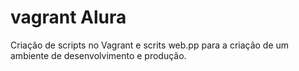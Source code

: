 # vagrant Alura

Criação de scripts no Vagrant e scrits web.pp para a criação de um ambiente de desenvolvimento e produção.

